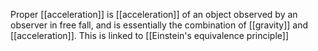 Proper [[acceleration]] is [[acceleration]] of an object observed by an observer in free fall, and is essentially the combination of [[gravity]] and [[acceleration]]. This is linked to [[Einstein's equivalence principle]]